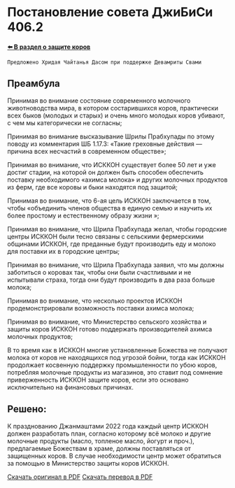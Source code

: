 # Постановление совета ДжиБиСи 406.2

**[⬅️ В раздел о защите коров](./index.md)**

`Предложено Хридая Чайтанья Дасом при поддержке Девамриты Свами`

## Преамбула

Принимая во внимание состояние современного молочного животноводства мира, в котором состарившихся коров, практически всех быков (молодых и старых) и очень много молодых коров убивают, с чем мы категорически не согласны;

Принимая во внимание высказывание Шрилы Прабхупады по этому поводу из комментария ШБ 1.17.3: «Такие греховные действия — причина всех несчастий в современном обществе»;

Принимая во внимание, что ИСККОН существует более 50 лет и уже достиг стадии, на которой он должен быть способен обеспечить поставку необходимого «ахимса молока» и других молочных продуктов из ферм, где все коровы и быки находятся под защитой;

Принимая во внимание, что 6-ая цель ИСККОН заключается в том, чтобы «объединить членов общества в единую семью и научить их более простому и естественному образу жизни »;

Принимая во внимание, что Шрила Прабхупада желал, чтобы городские центры ИСККОН были тесно связаны с сельскими фермерскими общинами ИСККОН, где преданные будут производить еду и молоко для поставки их в городские центры;

Принимая во внимание, что Шрила Прабхупада заявил, что мы должны заботиться о коровах так, чтобы они были счастливыми и не испытывали страха, тогда они будут производить в два раза больше молока;

Принимая во внимание, что несколько проектов ИСККОН продемонстрировали возможность поставки ахимса молока;

Принимая во внимание, что Министерство сельского хозяйства и защиты коров ИСККОН готово поддержать производителей ахимса молочных продуктов;

В то время как в ИСККОН многие установленные Божества не получают молока от коров не находящихся под угрозой бойни, тогда как ИСККОН продолжает косвенную поддержку промышленности по убою коров, потребляя молочные продукты из магазинов, это ставит под сомнение приверженность ИСККОН защите коров, если это основано исключительно на финансовых причинах.

## Решено:

К празднованию Джанмаштами 2022 года каждый центр ИСККОН должен разработать план, согласно которому всё молоко и другие молочные продукты (масло, топленое масло, йогурт и проч.), предлагаемые Божествам в храме, должны поставляться от защищенных коров. В случае необходимости центр может обратиться за помощью в Министерство защиты коров ИСККОН.

[Скачать оригинал в PDF](https://gbc.iskcon.org/wp-content/uploads/2019/05/GBCRES19.pdf)
[Скачать перевод в PDF](https://gbc.iskcon.org/wp-content/uploads/2018/08/RUSSIAN-GBC-RESOLUTIONS-AGM-2019.docx)
